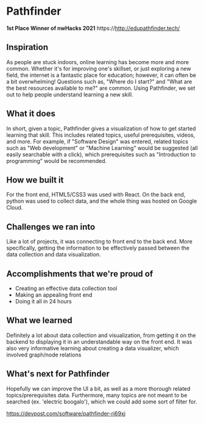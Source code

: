 # Pathfinder

**1st Place Winner of nwHacks 2021**
https://http://edupathfinder.tech/

## Inspiration

As people are stuck indoors, online learning has become more and more common. Whether it's for improving one's skillset, or just exploring a new field, the internet is a fantastic place for education; however, it can often be a bit overwhelming! Questions such as, "Where do I start?" and "What are the best resources available to me?" are common. Using Pathfinder, we set out to help people understand learning a new skill.

## What it does

In short, given a topic, Pathfinder gives a visualization of how to get started learning that skill. This includes related topics, useful prerequisites, videos, and more. For example, if "Software Design" was entered, related topics such as "Web development" or "Machine Learning" would be suggested (all easily searchable with a click), which prerequisites such as "Introduction to programming" would be recommended.

## How we built it

For the front end, HTML5/CSS3 was used with React. On the back end, python was used to collect data, and the whole thing was hosted on Google Cloud.

## Challenges we ran into

Like a lot of projects, it was connecting to front end to the back end. More specifically, getting the information to be effectively passed between the data collection and data visualization.

## Accomplishments that we're proud of

- Creating an effective data collection tool
- Making an appealing front end
- Doing it all in 24 hours

## What we learned

Definitely a lot about data collection and visualization, from getting it on the backend to displaying it in an understandable way on the front end. It was also very informative learning about creating a data visualizer, which involved graph/node relations

## What's next for Pathfinder

Hopefully we can improve the UI a bit, as well as a more thorough related topics/prerequisites data. Furthermore, many topics are not meant to be searched (ex. 'electric boogalo'), which we could add some sort of filter for.

https://devpost.com/software/pathfinder-ri69xj
